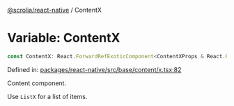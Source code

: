 [@scrolia/react-native](../README.md) / ContentX

# Variable: ContentX

```ts
const ContentX: React.ForwardRefExoticComponent<ContentXProps & React.RefAttributes<ScrollView>>;
```

Defined in: [packages/react-native/src/base/content/x.tsx:82](https://github.com/scrolia/react-native/blob/857962ebd68db30fb8868d423777bb744b95b578/packages/react-native/src/base/content/x.tsx#L82)

Content component.

Use `ListX` for a list of items.
